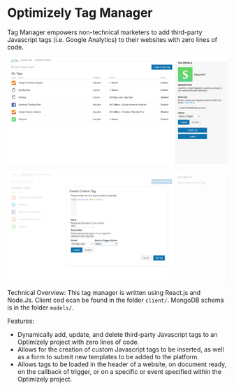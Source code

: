 # Optimizely Tag Manager
Tag Manager empowers non-technical marketers to add third-party Javascript tags (i.e. Google Analytics) to their websites with zero lines of code.

![](Optimizely-1.jpg)

![](Optimizely-2.jpg)

Technical Overview: This tag manager is written using React.js and Node.Js. Client cod ecan be found in the folder `client/`. MongoDB schema is in the folder `models/`.

Features:
  * Dynamically add, update, and delete third-party Javascript tags to an Optimizely project with zero lines of code.
  * Allows for the creation of custom Javascript tags to be inserted, as well as a form to submit new templates to be added to the platform.
  * Allows tags to be loaded in the header of a website, on document ready, on the callback of trigger, or on a specific or event specified within the Optimizely project.
